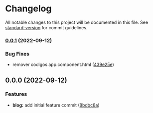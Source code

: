 # Changelog

All notable changes to this project will be documented in this file. See [standard-version](https://github.com/conventional-changelog/standard-version) for commit guidelines.

### [0.0.1](https://github.com/Gabrielfelippe1/changeLog/compare/v0.0.0...v0.0.1) (2022-09-12)


### Bug Fixes

* remover codigos app.component.html ([439e25e](https://github.com/Gabrielfelippe1/changeLog/commit/439e25e1e7a0fa3d8f782b3abda5867de2c1ac88))

## 0.0.0 (2022-09-12)


### Features

* **blog:** add initial feature commit ([8bdbc8a](https://github.com/Gabrielfelippe1/changeLog/commit/8bdbc8a4665574f159fb7b451f4c32c832af2b6c))
